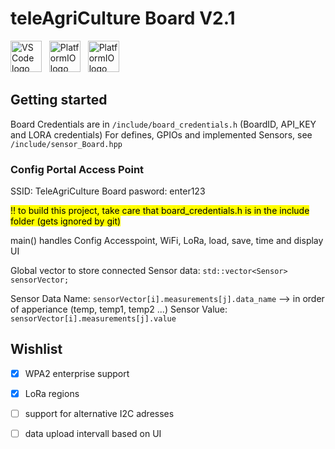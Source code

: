 # teleAgriCulture Board V2.1

[<img src="https://gitlab.com/teleagriculture/community/-/raw/main/teleAgriCulture%20Board%20V2.1/Docu/pictures/vscode.svg" alt="VS Code logo" width="50" height="50">](https://code.visualstudio.com)   &nbsp;   [<img src="https://cdn.platformio.org/images/platformio-logo-xs.fd6e881d.png" alt="PlatformIO logo" height="50">](https://platformio.org) &nbsp; [<img src="https://gitlab.com/teleagriculture/community/-/raw/main/teleAgriCulture%20Board%20V2.1/Docu/pictures/ESP32-S3.png" alt="PlatformIO logo" height="50">](https://www.espressif.com/sites/default/files/documentation/esp32-s3_datasheet_en.pdf)

## Getting started

Board Credentials are in `/include/board_credentials.h` (BoardID, API_KEY and LORA credentials)
For defines, GPIOs and implemented Sensors, see `/include/sensor_Board.hpp`
 
### Config Portal Access Point
SSID: TeleAgriCulture Board
pasword: enter123

 
<mark>!! to build this project, take care that board_credentials.h is in the include folder (gets ignored by git)</mark>
 
main() handles Config Accesspoint, WiFi, LoRa, load, save, time and display UI
 
Global vector to store connected Sensor data:
`std::vector<Sensor> sensorVector;`
 
Sensor Data Name: `sensorVector[i].measurements[j].data_name`    --> in order of apperiance (temp, temp1, temp2 ...)
Sensor Value:     `sensorVector[i].measurements[j].value`

## Wishlist

- [x] WPA2 enterprise support
- [x] LoRa regions
- [ ] support for alternative I2C adresses
- [ ] data upload intervall based on UI
 